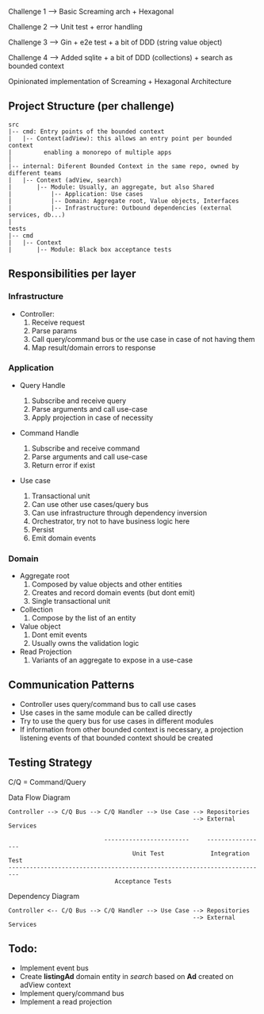 Challenge 1 --> Basic Screaming arch + Hexagonal

Challenge 2 --> Unit test + error handling

Challenge 3 --> Gin + e2e test + a bit of DDD (string value object)

Challenge 4 --> Added sqlite + a bit of DDD (collections) + search as bounded context

Opinionated implementation of Screaming + Hexagonal Architecture


## Project Structure (per challenge)

```
src
|-- cmd: Entry points of the bounded context
|   |-- Context(adView): this allows an entry point per bounded context
|         enabling a monorepo of multiple apps
│
|-- internal: Diferent Bounded Context in the same repo, owned by different teams
|   |-- Context (adView, search)
|       |-- Module: Usually, an aggregate, but also Shared
|           |-- Application: Use cases
|           |-- Domain: Aggregate root, Value objects, Interfaces
|           |-- Infrastructure: Outbound dependencies (external services, db...)
|
tests
|-- cmd
|   |-- Context
|       |-- Module: Black box acceptance tests
```


## Responsibilities per layer
### Infrastructure
- Controller:
    1. Receive request
    2. Parse params
    3. Call query/command bus or the use case in case of not having them
    4. Map result/domain errors to response

### Application
- Query Handle
    1. Subscribe and receive query
    2. Parse arguments and call use-case
    3. Apply projection in case of necessity

- Command Handle
    1. Subscribe and receive command
    2. Parse arguments and call use-case
    3. Return error if exist

- Use case
    1. Transactional unit
    2. Can use other use cases/query bus
    3. Can use infrastructure through dependency inversion
    4. Orchestrator, try not to have business logic here
    5. Persist
    6. Emit domain events

### Domain
- Aggregate root
    1. Composed by value objects and other entities
    2. Creates and record domain events (but dont emit)
    3. Single transactional unit
- Collection
    1. Compose by the list of an entity
- Value object
    1. Dont emit events
    2. Usually owns the validation logic
- Read Projection
    1. Variants of an aggregate to expose in a use-case

## Communication Patterns
- Controller uses query/command bus to call use cases
- Use cases in the same module can be called directly
- Try to use the query bus for use cases in different modules
- If information from other bounded context is necessary, a projection
  listening events of that bounded context should be created

## Testing Strategy

C/Q = Command/Query

Data Flow Diagram

```
Controller --> C/Q Bus --> C/Q Handler --> Use Case --> Repositories
                                                    --> External Services

                           ------------------------     -----------------
                                   Unit Test             Integration Test
-------------------------------------------------------------------------
                              Acceptance Tests

```

Dependency Diagram

```
Controller <-- C/Q Bus --> C/Q Handler --> Use Case --> Repositories
                                                    --> External Services

```

## Todo:
- Implement event bus
- Create **listingAd** domain entity in _search_ based on **Ad** created on adView context
- Implement query/command bus
- Implement a read projection
